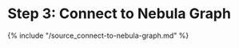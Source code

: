 # Step 3: Connect to Nebula Graph

{% include "/source_connect-to-nebula-graph.md" %}
<!-- The line above is for content reusing. The source file is in the docs-2.0/reuse directory. -->
